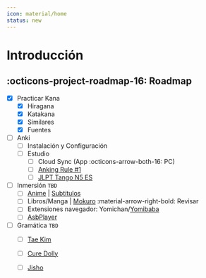 ```yaml
---
icon: material/home
status: new
---
```



# Introducción

## :octicons-project-roadmap-16: Roadmap
- [x] Practicar Kana
    * [x] Hiragana
    * [x] Katakana
    * [x] Similares
    * [x] Fuentes
- [ ] Anki
    * [ ] Instalación y Configuración
    * [ ] Estudio
        * [ ] Cloud Sync (App :octicons-arrow-both-16: PC)
        * [ ] [Anking Rule #1](https://www.youtube.com/watch?v=UDUITtA1jJI) 
        * [ ] [JLPT Tango N5 ES](https://drive.google.com/file/d/1NpbQBnAf07p-X0ExtiSDM48IyW_El0TT/view?usp=sharing)    

- [ ] Inmersión `TBD`
    * [ ] [Anime](https://aniwatch.to/tv) | [Subtítulos](https://kitsunekko.net/dirlist.php?dir=subtitles%2Fjapanese%2F) 
    * [ ] Libros/Manga | [Mokuro](https://github.com/kha-white/mokuro) :material-arrow-right-bold: Revisar
    * [ ] Extensiones navegador: Yomichan/[Yomibaba](https://github.com/forsakeninfinity/yomibaba/)
    * [ ] [AsbPlayer](https://github.com/killergerbah/asbplayer)
- [ ] Gramática `TBD`
    * [ ] [Tae Kim](http://www.guidetojapanese.org/spanish/index.html)
    * [ ] [Cure Dolly](https://docs.google.com/document/d/1OwVPStFrXRjXvzmrFQUfXpEiPNspYq6JYxA4zDTlhPM/edit#heading=h.p70mhgf40o8l)
    * [ ] [Jisho](https://jisho.org/)


